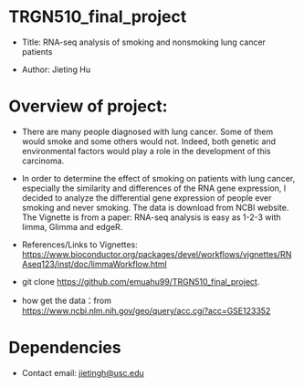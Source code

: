 # TRGN510_final_project

* Title: RNA-seq analysis of smoking and nonsmoking lung cancer patients 

* Author: Jieting Hu

# Overview of project:

* There are many people diagnosed with lung cancer. Some of them would smoke and some others would not. Indeed, both genetic and environmental factors would play a role in the development of this carcinoma. 

* In order to determine the effect of smoking on patients with lung cancer, especially the similarity and differences of the RNA gene expression, I decided to analyze the differential gene expression of people ever smoking and never smoking. The data is download from NCBI website. The Vignette is from a paper: RNA-seq analysis is easy as 1-2-3 with limma, Glimma and edgeR.

* References/Links to Vignettes: https://www.bioconductor.org/packages/devel/workflows/vignettes/RNAseq123/inst/doc/limmaWorkflow.html

* git clone https://github.com/emuahu99/TRGN510_final_project.

* how get the data：from  https://www.ncbi.nlm.nih.gov/geo/query/acc.cgi?acc=GSE123352

# Dependencies

* Contact email: jietingh@usc.edu
